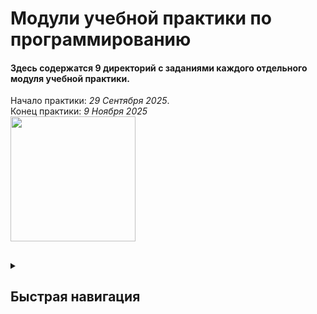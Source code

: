 <h1>Модули учебной практики по программированию</h1>

#### Здесь содержатся 9 директорий с заданиями каждого отдельного модуля учебной практики. <br>
Начало практики: *29 Сентября 2025*. <br>
Конец практики: *9 Ноября 2025* <br>
<img src="https://media1.tenor.com/m/z3sxfsXpHtUAAAAd/beaver-carrot.gif" width="200"> 
##
<details>
  <summary><h2>Быстрая навигация</h2></summary>
  
  - [Модуль 1](https://github.com/Dokjja/Modules/blob/main/Module-1)
    - [Модуль 1.1](https://github.com/Dokjja/Modules/tree/main/Module-1/Module-1.1)
      - [Модуль 1.1.1](https://github.com/Dokjja/Modules/blob/main/Module-1/Module-1.1/Module-1.1.1/Program.cs)
      - [Модуль 1.1.2](https://github.com/Dokjja/Modules/blob/main/Module-1/Module-1.1/Module-1.1.2/Program.cs)
      - [Модуль 1.1.3](https://github.com/Dokjja/Modules/blob/main/Module-1/Module-1.1/Module-1.1.3/Program.cs)
      - [Модуль 1.1.4](https://github.com/Dokjja/Modules/blob/main/Module-1/Module-1.1/Module-1.1.4/Program.cs)
      - [Модуль 1.1.5](https://github.com/Dokjja/Modules/blob/main/Module-1/Module-1.1/Module-1.1.5/Program.cs)
    - [Модуль 1.2](https://github.com/Dokjja/Modules/tree/main/Module-1/Module-1.2)
      - [Модуль 1.2.1](https://github.com/Dokjja/Modules/blob/main/Module-1/Module-1.2/Module-1.2.1/Program.cs)
      - [Модуль 1.2.2](https://github.com/Dokjja/Modules/blob/main/Module-1/Module-1.2/Module-1.2.2/Program.cs)
      - [Модуль 1.2.3](https://github.com/Dokjja/Modules/blob/main/Module-1/Module-1.2/Module-1.2.3/Program.cs)
      - [Модуль 1.2.4](https://github.com/Dokjja/Modules/blob/main/Module-1/Module-1.2/Module-1.2.4/Program.cs)
      - [Модуль 1.2.5](https://github.com/Dokjja/Modules/blob/main/Module-1/Module-1.2/Module-1.2.5/Program.cs)
      - [Модуль 1.2.6](https://github.com/Dokjja/Modules/blob/main/Module-1/Module-1.2/Module-1.2.6/Program.cs)
    - [Модуль 1.3](https://github.com/Dokjja/Modules/tree/main/Module-1/Module-1.3)
      - [Модуль 1.3.1](https://github.com/Dokjja/Modules/blob/main/Module-1/Module-1.3/Module-1.3.1/Program.cs)
      - [Модуль 1.3.2](https://github.com/Dokjja/Modules/blob/main/Module-1/Module-1.3/Module-1.3.2/Program.cs)
      - [Модуль 1.3.3](https://github.com/Dokjja/Modules/blob/main/Module-1/Module-1.3/Module-1.3.3/Program.cs)
  - [Модуль 2](https://github.com/Dokjja/Modules/blob/main/Module-2)
    - [Модуль 2.1](https://github.com/Dokjja/Modules/tree/main/Module-2/Module-2.1)
      - [Модуль 2.1.1](https://github.com/Dokjja/Modules/blob/main/Module-2/Module-2.1/Module-2.1.1/Program.cs)
      - [Модуль 2.1.2](https://github.com/Dokjja/Modules/blob/main/Module-2/Module-2.1/Module-2.1.2/Program.cs)
      - [Модуль 2.1.3](https://github.com/Dokjja/Modules/blob/main/Module-2/Module-2.1/Module-2.1.3/Program.cs)
      - [Модуль 2.1.4](https://github.com/Dokjja/Modules/blob/main/Module-2/Module-2.1/Module-2.1.4/Program.cs)
      - [Модуль 2.1.5](https://github.com/Dokjja/Modules/blob/main/Module-2/Module-2.1/Module-2.1.5/Program.cs)
    - [Модуль 2.2](https://github.com/Dokjja/Modules/tree/main/Module-2/Module-2.2)
      - [Модуль 2.2.1](https://github.com/Dokjja/Modules/blob/main/Module-2/Module-2.2/Module-2.2.1/Program.cs)
      - [Модуль 2.2.2](https://github.com/Dokjja/Modules/blob/main/Module-2/Module-2.2/Module-2.2.2/Program.cs)
      - [Модуль 2.2.3](https://github.com/Dokjja/Modules/blob/main/Module-2/Module-2.2/Module-2.2.3/Program.cs)
  - [Модуль 3](https://github.com/Dokjja/Modules/blob/main/Module-3)
    - [Модуль 3.1](https://github.com/Dokjja/Modules/tree/main/Module-3/Module-3.1/Program.cs)
    - [Модуль 3.2](https://github.com/Dokjja/Modules/tree/main/Module-3/Module-3.2/Program.cs)
    - [Модуль 3.3](https://github.com/Dokjja/Modules/tree/main/Module-3/Module-3.3/Program.cs)
    - [Модуль 3.4](https://github.com/Dokjja/Modules/tree/main/Module-3/Module-3.4/Program.cs)
    - [Модуль 3.5](https://github.com/Dokjja/Modules/tree/main/Module-3/Module-3.5/Program.cs)
  - [Модуль 4](https://github.com/Dokjja/Modules/blob/main/Module-4)
    - [Модуль 4.1](https://github.com/Dokjja/Modules/tree/main/Module-4/Module-4.1/Program.cs)
    - [Модуль 4.2](https://github.com/Dokjja/Modules/tree/main/Module-4/Module-4.2/Program.cs)
    - [Модуль 4.3](https://github.com/Dokjja/Modules/tree/main/Module-4/Module-4.3/Program.cs)
    - [Модуль 4.4](https://github.com/Dokjja/Modules/tree/main/Module-4/Module-4.4/Program.cs)
    - [Модуль 4.5](https://github.com/Dokjja/Modules/tree/main/Module-4/Module-4.5/Program.cs)
  - [Модуль 5](https://github.com/Dokjja/Modules/blob/main/Module-5)
    - [Модуль 5.1](https://github.com/Dokjja/Modules/tree/main/Module-5/Module-5.1/Form1.cs)
    - [Модуль 5.2](https://github.com/Dokjja/Modules/tree/main/Module-5/Module-5.2/Form1.cs)
    - [Модуль 5.3](https://github.com/Dokjja/Modules/tree/main/Module-5/Module-5.3/Form1.cs)
    - [Модуль 5.4](https://github.com/Dokjja/Modules/tree/main/Module-5/Module-5.4/Form1.cs)
    - [Модуль 5.5](https://github.com/Dokjja/Modules/tree/main/Module-5/Module-5.5/Form1.cs)
  - [Модуль 6](https://github.com/Dokjja/Modules/blob/main/Module-6/Form1.cs)
  - [Модуль 7](https://github.com/Dokjja/Modules/blob/main/Module-7/Game.cs)
  - [Модуль 8](https://github.com/Dokjja/Modules/blob/main/Module-8/Form1.cs)
  - [Модуль 9](https://github.com/Dokjja/Modules/blob/main/Module-9)
    - [Модуль 9.1](https://github.com/Dokjja/Modules/tree/main/Module-9/Module-9.1/Program.cs)
    - [Модуль 9.2](https://github.com/Dokjja/Modules/tree/main/Module-9/Module-9.2/MainWindow.xaml.cs)
    - [Модуль 9.3](https://github.com/Dokjja/Modules/tree/main/Module-9/Module-9.3/MainWindow.xaml.cs) 
      



</details>
 
